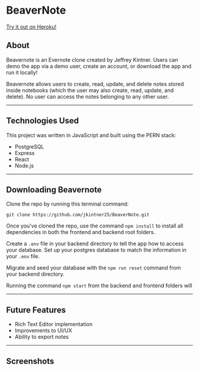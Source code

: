 # BeaverNote

[Try it out on Heroku!](https://beavernote.herokuapp.com/)

## About

Beavernote is an Evernote clone created by Jeffrey Kintner. Users can demo the app via a demo user, create an account, or download the app and run it locally!

Beavernote allows users to create, read, update, and delete notes stored inside notebooks (which the user may also create, read, update, and delete). No user can access the notes belonging to any other user.

------

## Technologies Used

This project was written in JavaScript and built using the PERN stack:
* PostgreSQL
* Express
* React
* Node.js

------

## Downloading Beavernote

Clone the repo by running this terminal command:
```
git clone https://github.com/jkintner25/BeaverNote.git
```

Once you've cloned the repo, use the command `npm install` to install all dependencies in both the frontend and backend root folders.

Create a `.env` file in your backend directory to tell the app how to access your database. Set up your postgres database to match the information in your `.env` file.

Migrate and seed your database with the `npm run reset` command from your backend directory.

Running the command `npm start` from the backend and frontend folders will

------

## Future Features

* Rich Text Editor implementation
* Improvements to UI/UX
* Ability to export notes

------

## Screenshots

